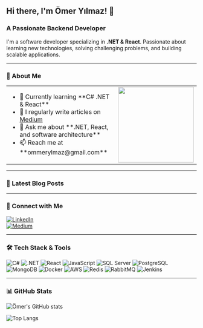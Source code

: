 ## Hi there, I'm Ömer Yılmaz! 👋  
### A Passionate Backend Developer

I'm a software developer specializing in **.NET & React**. Passionate about learning new technologies, solving challenging problems, and building scalable applications.

---

### 🚀 About Me
<table>
<tr>
<td>
<ul>
<li>🌱 Currently learning **C# .NET & React**</li>
<li>📝 I regularly write articles on <a href="https://medium.com/@omeryilmazz">Medium</a></li>
<li>💬 Ask me about **.NET, React, and software architecture**</li>
<li>📫 Reach me at **ommerylmaz@gmail.com**</li>
</ul>
</td>
<td>
<img src="https://media3.giphy.com/media/v1.Y2lkPTc5MGI3NjExbnowajl0M3NwY2tzYmFoYTFxanU2ZWU0MDE5NHZ3NWtsbHMyZ2c4dCZlcD12MV9pbnRlcm5hbF9naWZfYnlfaWQmY3Q9Zw/ZVik7pBtu9dNS/giphy.gif" width="200"/>
</td>
</tr>
</table>

---

### 📝 Latest Blog Posts
<!-- BLOG-POST-LIST:START -->
<!-- BLOG-POST-LIST:END -->

---

### 📡 Connect with Me
[![LinkedIn](https://img.shields.io/badge/LinkedIn-%230077B5.svg?style=for-the-badge&logo=linkedin&logoColor=white)](https://www.linkedin.com/in/%C3%B6mer-y%C4%B1lmaz-597a9b18a/)  
[![Medium](https://img.shields.io/badge/Medium-%2312100E.svg?style=for-the-badge&logo=medium&logoColor=white)](https://medium.com/@omeryilmazz)

---

### 🛠️ Tech Stack & Tools
![C#](https://img.shields.io/badge/C%23-%23239120.svg?style=for-the-badge&logo=csharp&logoColor=white)
![.NET](https://img.shields.io/badge/.NET-%235C2D91.svg?style=for-the-badge&logo=dotnet&logoColor=white)
![React](https://img.shields.io/badge/React-%2361DAFB.svg?style=for-the-badge&logo=react&logoColor=black)
![JavaScript](https://img.shields.io/badge/JavaScript-%23F7DF1E.svg?style=for-the-badge&logo=javascript&logoColor=black)
![SQL Server](https://img.shields.io/badge/SQL%20Server-%23CC2927.svg?style=for-the-badge&logo=microsoftsqlserver&logoColor=white)
![PostgreSQL](https://img.shields.io/badge/PostgreSQL-%23336791.svg?style=for-the-badge&logo=postgresql&logoColor=white)
![MongoDB](https://img.shields.io/badge/MongoDB-%2347A248.svg?style=for-the-badge&logo=mongodb&logoColor=white)
![Docker](https://img.shields.io/badge/Docker-%230db7ed.svg?style=for-the-badge&logo=docker&logoColor=white)
![AWS](https://img.shields.io/badge/AWS-%23FF9900.svg?style=for-the-badge&logo=amazonaws&logoColor=white)
![Redis](https://img.shields.io/badge/Redis-%23DC382D.svg?style=for-the-badge&logo=redis&logoColor=white)
![RabbitMQ](https://img.shields.io/badge/RabbitMQ-%23FF6600.svg?style=for-the-badge&logo=rabbitmq&logoColor=white)
![Jenkins](https://img.shields.io/badge/Jenkins-%23D24939.svg?style=for-the-badge&logo=jenkins&logoColor=white)

---

### 📊 GitHub Stats
![Ömer's GitHub stats](https://github-readme-stats.vercel.app/api?username=omerylmaz&show_icons=true&theme=dark)

![Top Langs](https://github-readme-stats.vercel.app/api/top-langs/?username=omerylmaz&layout=compact&theme=dark)

